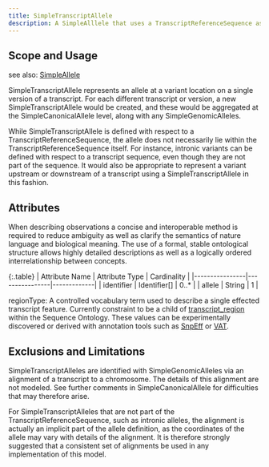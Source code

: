 ```yaml
---
title: SimpleTranscriptAllele
description: A SimpleAlllele that uses a TranscriptReferenceSequence as its ReferenceSequence.
---
```


Scope and Usage
---------------

see also: [SimpleAllele](simple_allele.html)

SimpleTranscriptAllele represents an allele at a variant location on a single version of a transcript.  For each different transcript or version, a new SimpleTranscriptAllele would be created, and these would be aggregated at the SimpleCanonicalAllele level, along with any SimpleGenomicAlleles.

While SimpleTranscriptAllele is defined with respect to a TranscriptReferenceSequence, the allele does not necessarily lie within the TranscriptReferenceSequence itself.  For instance, intronic variants can be defined with respect to a transcript sequence, even though they are not part of the sequence.   It would also be appropriate to represent a variant upstream or downstream of a transcript using a SimpleTranscriptAllele in this fashion.


Attributes
----------

When describing observations a concise and interoperable method is required to reduce ambiguity as well as clarify the semantics of nature language and biological meaning. The use of a formal, stable ontological structure allows highly detailed descriptions as well as a logically ordered interrelationship between concepts.

{:.table}
| Attribute Name | Attribute Type | Cardinality |
|----------------|----------------|-------------|
|   identifier   | Identifier[]   |    0..*     |
|   allele   | String   |    1    |

regionType: A controlled vocabulary term used to describe a single effected transcript feature. Currently constraint to be a child of [transcript_region](http://www.sequenceontology.org/browser/current_svn/term/SO:0000833) within the Sequence Ontology.  These values can be experimentally discovered or derived with annotation tools such as [SnpEff](http://snpeff.sourceforge.net/) or [VAT](http://www.yandell-lab.org/software/vaast.html).


Exclusions and Limitations
--------------------------

SimpleTranscriptAlleles are identified with SimpleGenomicAlleles via an alignment of a transcript to a chromosome.  The details of this alignment are not modeled.  See further comments in SimpleCanonicalAllele for difficulties that may therefore arise.

For SimpleTranscriptAlleles that are not part of the TranscriptReferenceSequence, such as intronic alleles, the alignment is actually an implicit part of the allele definition, as the coordinates of the allele may vary with details of the alignment.  It is therefore strongly suggested that a consistent set of alignments be used in any implementation of this model.
